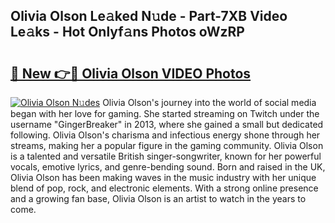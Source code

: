 ## Olivia Olson Le𝚊ked N𝚞de - Part-7XB Video Le𝚊ks - Hot Onlyf𝚊ns Photos oWzRP

# <h2><a href="http://ab47169.deff.icu/?id=Olivia+Olson">🔗 New 👉🔴 Olivia Olson VIDEO Photos</a></h2>

[![Olivia Olson N𝚞des](https://i.imgur.com/rIISA9y.gif)](http://ab47169.deff.icu/?id=Olivia+Olson)
Olivia Olson's journey into the world of social media began with her love for gaming. She started streaming on Twitch under the username "GingerBreaker" in 2013, where she gained a small but dedicated following. Olivia Olson's charisma and infectious energy shone through her streams, making her a popular figure in the gaming community. Olivia Olson is a talented and versatile British singer-songwriter, known for her powerful vocals, emotive lyrics, and genre-bending sound. Born and raised in the UK, Olivia Olson has been making waves in the music industry with her unique blend of pop, rock, and electronic elements. With a strong online presence and a growing fan base, Olivia Olson is an artist to watch in the years to come.
